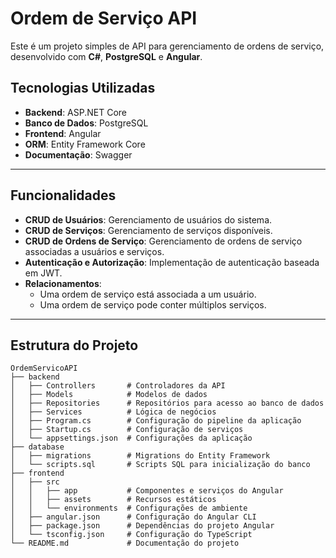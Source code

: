# Ordem de Serviço API

Este é um projeto simples de API para gerenciamento de ordens de serviço, desenvolvido com **C#**, **PostgreSQL** e **Angular**.

## Tecnologias Utilizadas

- **Backend**: ASP.NET Core
- **Banco de Dados**: PostgreSQL
- **Frontend**: Angular
- **ORM**: Entity Framework Core
- **Documentação**: Swagger

---

## Funcionalidades

- **CRUD de Usuários**: Gerenciamento de usuários do sistema.
- **CRUD de Serviços**: Gerenciamento de serviços disponíveis.
- **CRUD de Ordens de Serviço**: Gerenciamento de ordens de serviço associadas a usuários e serviços.
- **Autenticação e Autorização**: Implementação de autenticação baseada em JWT.
- **Relacionamentos**:
  - Uma ordem de serviço está associada a um usuário.
  - Uma ordem de serviço pode conter múltiplos serviços.

---

## Estrutura do Projeto

```plaintext
OrdemServicoAPI
├── backend
│   ├── Controllers       # Controladores da API
│   ├── Models            # Modelos de dados
│   ├── Repositories      # Repositórios para acesso ao banco de dados
│   ├── Services          # Lógica de negócios
│   ├── Program.cs        # Configuração do pipeline da aplicação
│   ├── Startup.cs        # Configuração de serviços
│   └── appsettings.json  # Configurações da aplicação
├── database
│   ├── migrations        # Migrations do Entity Framework
│   └── scripts.sql       # Scripts SQL para inicialização do banco
├── frontend
│   ├── src
│   │   ├── app           # Componentes e serviços do Angular
│   │   ├── assets        # Recursos estáticos
│   │   └── environments  # Configurações de ambiente
│   ├── angular.json      # Configuração do Angular CLI
│   ├── package.json      # Dependências do projeto Angular
│   └── tsconfig.json     # Configuração do TypeScript
└── README.md             # Documentação do projeto